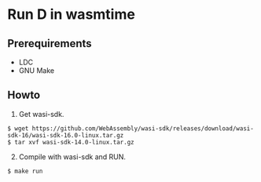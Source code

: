 # Run D in wasmtime

## Prerequirements

- LDC
- GNU Make

## Howto

1. Get wasi-sdk.

```console
$ wget https://github.com/WebAssembly/wasi-sdk/releases/download/wasi-sdk-16/wasi-sdk-16.0-linux.tar.gz
$ tar xvf wasi-sdk-14.0-linux.tar.gz
```

2. Compile with wasi-sdk and RUN.

```console
$ make run
```

